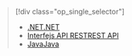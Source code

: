 > [!div class="op_single_selector"]
> * [<span data-ttu-id="4c2eb-101">.NET</span><span class="sxs-lookup"><span data-stu-id="4c2eb-101">.NET</span></span>](../articles/media-services/media-services-dotnet-configure-asset-delivery-policy.md)
> * [<span data-ttu-id="4c2eb-102">Interfejs API REST</span><span class="sxs-lookup"><span data-stu-id="4c2eb-102">REST API</span></span>](../articles/media-services/media-services-rest-configure-asset-delivery-policy.md)
> * [<span data-ttu-id="4c2eb-103">Java</span><span class="sxs-lookup"><span data-stu-id="4c2eb-103">Java</span></span>](https://github.com/southworkscom/azure-sdk-for-media-services-java-samples)
> 
> 

